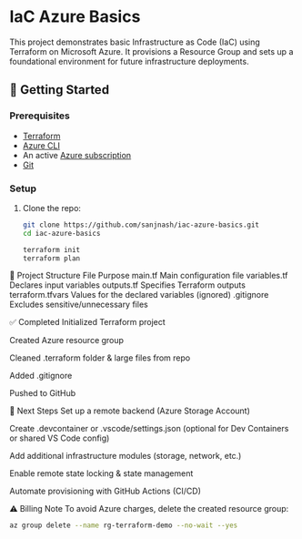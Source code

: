 # IaC Azure Basics

This project demonstrates basic Infrastructure as Code (IaC) using Terraform on Microsoft Azure. It provisions a Resource Group and sets up a foundational environment for future infrastructure deployments.

## 🚀 Getting Started

### Prerequisites

- [Terraform](https://developer.hashicorp.com/terraform/install)
- [Azure CLI](https://learn.microsoft.com/en-us/cli/azure/install-azure-cli)
- An active [Azure subscription](https://azure.microsoft.com/en-au/free/)
- [Git](https://git-scm.com/)

### Setup

1. Clone the repo:
   ```bash
   git clone https://github.com/sanjnash/iac-azure-basics.git
   cd iac-azure-basics
   
   terraform init
   terraform plan
   
📁 Project Structure
File	Purpose
main.tf	Main configuration file
variables.tf	Declares input variables
outputs.tf	Specifies Terraform outputs
terraform.tfvars	Values for the declared variables (ignored)
.gitignore	Excludes sensitive/unnecessary files

✅ Completed
Initialized Terraform project

Created Azure resource group

Cleaned .terraform folder & large files from repo

Added .gitignore

Pushed to GitHub

📌 Next Steps
 Set up a remote backend (Azure Storage Account)

 Create .devcontainer or .vscode/settings.json (optional for Dev Containers or shared VS Code config)

 Add additional infrastructure modules (storage, network, etc.)

 Enable remote state locking & state management

 Automate provisioning with GitHub Actions (CI/CD)

⚠️ Billing Note
To avoid Azure charges, delete the created resource group:
```bash
az group delete --name rg-terraform-demo --no-wait --yes

